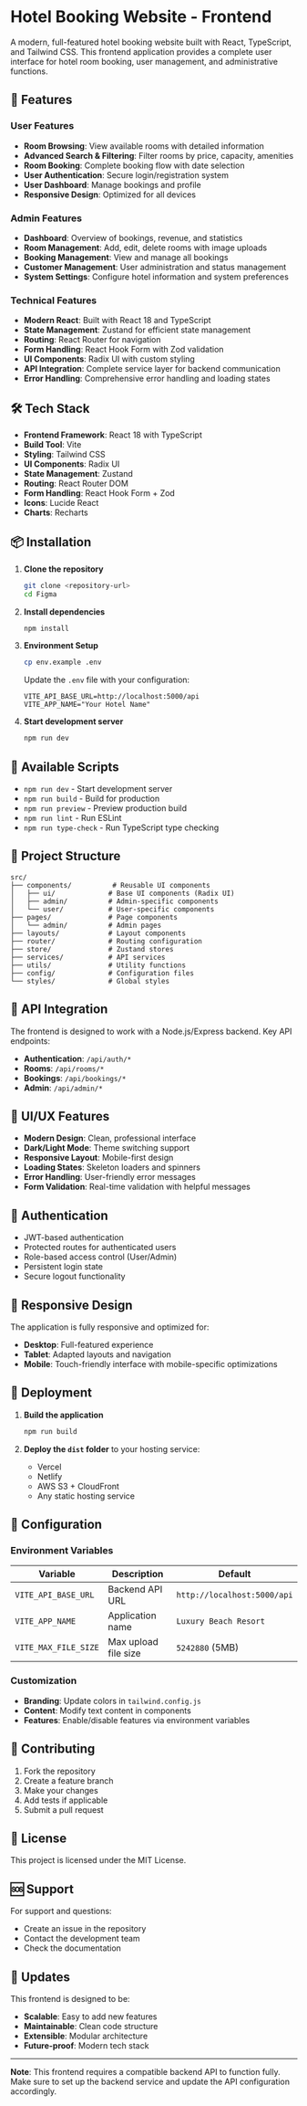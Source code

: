 
# Hotel Booking Website - Frontend

A modern, full-featured hotel booking website built with React, TypeScript, and Tailwind CSS. This frontend application provides a complete user interface for hotel room booking, user management, and administrative functions.

## 🚀 Features

### User Features
- **Room Browsing**: View available rooms with detailed information
- **Advanced Search & Filtering**: Filter rooms by price, capacity, amenities
- **Room Booking**: Complete booking flow with date selection
- **User Authentication**: Secure login/registration system
- **User Dashboard**: Manage bookings and profile
- **Responsive Design**: Optimized for all devices

### Admin Features
- **Dashboard**: Overview of bookings, revenue, and statistics
- **Room Management**: Add, edit, delete rooms with image uploads
- **Booking Management**: View and manage all bookings
- **Customer Management**: User administration and status management
- **System Settings**: Configure hotel information and system preferences

### Technical Features
- **Modern React**: Built with React 18 and TypeScript
- **State Management**: Zustand for efficient state management
- **Routing**: React Router for navigation
- **Form Handling**: React Hook Form with Zod validation
- **UI Components**: Radix UI with custom styling
- **API Integration**: Complete service layer for backend communication
- **Error Handling**: Comprehensive error handling and loading states

## 🛠️ Tech Stack

- **Frontend Framework**: React 18 with TypeScript
- **Build Tool**: Vite
- **Styling**: Tailwind CSS
- **UI Components**: Radix UI
- **State Management**: Zustand
- **Routing**: React Router DOM
- **Form Handling**: React Hook Form + Zod
- **Icons**: Lucide React
- **Charts**: Recharts

## 📦 Installation

1. **Clone the repository**
   ```bash
   git clone <repository-url>
   cd Figma
   ```

2. **Install dependencies**
   ```bash
   npm install
   ```

3. **Environment Setup**
   ```bash
   cp env.example .env
   ```
   
   Update the `.env` file with your configuration:
   ```env
   VITE_API_BASE_URL=http://localhost:5000/api
   VITE_APP_NAME="Your Hotel Name"
   ```

4. **Start development server**
   ```bash
   npm run dev
   ```

## 🔧 Available Scripts

- `npm run dev` - Start development server
- `npm run build` - Build for production
- `npm run preview` - Preview production build
- `npm run lint` - Run ESLint
- `npm run type-check` - Run TypeScript type checking

## 📁 Project Structure

```
src/
├── components/          # Reusable UI components
│   ├── ui/             # Base UI components (Radix UI)
│   ├── admin/          # Admin-specific components
│   └── user/           # User-specific components
├── pages/              # Page components
│   └── admin/          # Admin pages
├── layouts/            # Layout components
├── router/             # Routing configuration
├── store/              # Zustand stores
├── services/           # API services
├── utils/              # Utility functions
├── config/             # Configuration files
└── styles/             # Global styles
```

## 🔌 API Integration

The frontend is designed to work with a Node.js/Express backend. Key API endpoints:

- **Authentication**: `/api/auth/*`
- **Rooms**: `/api/rooms/*`
- **Bookings**: `/api/bookings/*`
- **Admin**: `/api/admin/*`

## 🎨 UI/UX Features

- **Modern Design**: Clean, professional interface
- **Dark/Light Mode**: Theme switching support
- **Responsive Layout**: Mobile-first design
- **Loading States**: Skeleton loaders and spinners
- **Error Handling**: User-friendly error messages
- **Form Validation**: Real-time validation with helpful messages

## 🔐 Authentication

- JWT-based authentication
- Protected routes for authenticated users
- Role-based access control (User/Admin)
- Persistent login state
- Secure logout functionality

## 📱 Responsive Design

The application is fully responsive and optimized for:
- **Desktop**: Full-featured experience
- **Tablet**: Adapted layouts and navigation
- **Mobile**: Touch-friendly interface with mobile-specific optimizations

## 🚀 Deployment

1. **Build the application**
   ```bash
   npm run build
   ```

2. **Deploy the `dist` folder** to your hosting service:
   - Vercel
   - Netlify
   - AWS S3 + CloudFront
   - Any static hosting service

## 🔧 Configuration

### Environment Variables

| Variable | Description | Default |
|----------|-------------|---------|
| `VITE_API_BASE_URL` | Backend API URL | `http://localhost:5000/api` |
| `VITE_APP_NAME` | Application name | `Luxury Beach Resort` |
| `VITE_MAX_FILE_SIZE` | Max upload file size | `5242880` (5MB) |

### Customization

- **Branding**: Update colors in `tailwind.config.js`
- **Content**: Modify text content in components
- **Features**: Enable/disable features via environment variables

## 🤝 Contributing

1. Fork the repository
2. Create a feature branch
3. Make your changes
4. Add tests if applicable
5. Submit a pull request

## 📄 License

This project is licensed under the MIT License.

## 🆘 Support

For support and questions:
- Create an issue in the repository
- Contact the development team
- Check the documentation

## 🔄 Updates

This frontend is designed to be:
- **Scalable**: Easy to add new features
- **Maintainable**: Clean code structure
- **Extensible**: Modular architecture
- **Future-proof**: Modern tech stack

---

**Note**: This frontend requires a compatible backend API to function fully. Make sure to set up the backend service and update the API configuration accordingly.
  